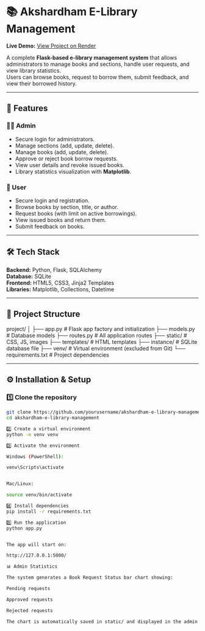# 📚 Akshardham E-Library Management

**Live Demo:** [View Project on Render](https://akshardham-library.onrender.com)

A complete **Flask-based e-library management system** that allows administrators to manage books and sections, handle user requests, and view library statistics.  
Users can browse books, request to borrow them, submit feedback, and view their borrowed history.  

---

## 🚀 Features

### 👨‍💼 Admin
- Secure login for administrators.
- Manage sections (add, update, delete).
- Manage books (add, update, delete).
- Approve or reject book borrow requests.
- View user details and revoke issued books.
- Library statistics visualization with **Matplotlib**.

### 👤 User
- Secure login and registration.
- Browse books by section, title, or author.
- Request books (with limit on active borrowings).
- View issued books and return them.
- Submit feedback on books.

---

## 🛠 Tech Stack

**Backend:** Python, Flask, SQLAlchemy  
**Database:** SQLite  
**Frontend:** HTML5, CSS3, Jinja2 Templates  
**Libraries:** Matplotlib, Collections, Datetime  

---

## 📂 Project Structure

project/
│
├── app.py # Flask app factory and initialization
├── models.py # Database models
├── routes.py # All application routes
├── static/ # CSS, JS, images
├── templates/ # HTML templates
├── instance/ # SQLite database file
├── venv/ # Virtual environment (excluded from Git)
└── requirements.txt # Project dependencies

---

## ⚙️ Installation & Setup

### 1️⃣ Clone the repository
```bash
git clone https://github.com/yourusername/akshardham-e-library-management.git
cd akshardham-e-library-management

2️⃣ Create a virtual environment
python -m venv venv

3️⃣ Activate the environment

Windows (PowerShell):

venv\Scripts\activate


Mac/Linux:

source venv/bin/activate

4️⃣ Install dependencies
pip install -r requirements.txt

5️⃣ Run the application
python app.py


The app will start on:

http://127.0.0.1:5000/

📊 Admin Statistics

The system generates a Book Request Status bar chart showing:

Pending requests

Approved requests

Rejected requests

The chart is automatically saved in static/ and displayed in the admin dashboard.

